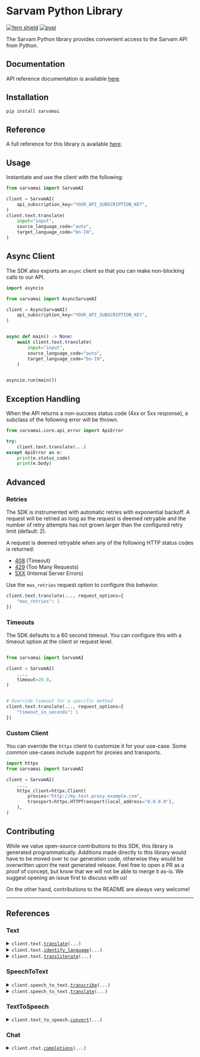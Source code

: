 # Sarvam Python Library

[![fern shield](https://img.shields.io/badge/%F0%9F%8C%BF-Built%20with%20Fern-brightgreen)](https://buildwithfern.com?utm_source=github&utm_medium=github&utm_campaign=readme&utm_source=https%3A%2F%2Fgithub.com%2Fsarvamai%2Fsarvam-python-sdk)
[![pypi](https://img.shields.io/pypi/v/sarvamai)](https://pypi.python.org/pypi/sarvamai)

The Sarvam Python library provides convenient access to the Sarvam API from Python.

## Documentation

API reference documentation is available [here](https://docs.sarvam.ai/api-reference-docs/speech-to-text/).

## Installation

```sh
pip install sarvamai
```

## Reference

A full reference for this library is available [here](#References).

## Usage

Instantiate and use the client with the following:

```python
from sarvamai import SarvamAI

client = SarvamAI(
    api_subscription_key="YOUR_API_SUBSCRIPTION_KEY",
)
client.text.translate(
    input="input",
    source_language_code="auto",
    target_language_code="bn-IN",
)
```

## Async Client

The SDK also exports an `async` client so that you can make non-blocking calls to our API.

```python
import asyncio

from sarvamai import AsyncSarvamAI

client = AsyncSarvamAI(
    api_subscription_key="YOUR_API_SUBSCRIPTION_KEY",
)


async def main() -> None:
    await client.text.translate(
        input="input",
        source_language_code="auto",
        target_language_code="bn-IN",
    )


asyncio.run(main())
```

## Exception Handling

When the API returns a non-success status code (4xx or 5xx response), a subclass of the following error
will be thrown.

```python
from sarvamai.core.api_error import ApiError

try:
    client.text.translate(...)
except ApiError as e:
    print(e.status_code)
    print(e.body)
```

## Advanced

### Retries

The SDK is instrumented with automatic retries with exponential backoff. A request will be retried as long
as the request is deemed retryable and the number of retry attempts has not grown larger than the configured
retry limit (default: 2).

A request is deemed retryable when any of the following HTTP status codes is returned:

- [408](https://developer.mozilla.org/en-US/docs/Web/HTTP/Status/408) (Timeout)
- [429](https://developer.mozilla.org/en-US/docs/Web/HTTP/Status/429) (Too Many Requests)
- [5XX](https://developer.mozilla.org/en-US/docs/Web/HTTP/Status/500) (Internal Server Errors)

Use the `max_retries` request option to configure this behavior.

```python
client.text.translate(..., request_options={
    "max_retries": 1
})
```

### Timeouts

The SDK defaults to a 60 second timeout. You can configure this with a timeout option at the client or request level.

```python

from sarvamai import SarvamAI

client = SarvamAI(
    ...,
    timeout=20.0,
)


# Override timeout for a specific method
client.text.translate(..., request_options={
    "timeout_in_seconds": 1
})
```

### Custom Client

You can override the `httpx` client to customize it for your use-case. Some common use-cases include support for proxies
and transports.

```python
import httpx
from sarvamai import SarvamAI

client = SarvamAI(
    ...,
    httpx_client=httpx.Client(
        proxies="http://my.test.proxy.example.com",
        transport=httpx.HTTPTransport(local_address="0.0.0.0"),
    ),
)
```

## Contributing

While we value open-source contributions to this SDK, this library is generated programmatically.
Additions made directly to this library would have to be moved over to our generation code,
otherwise they would be overwritten upon the next generated release. Feel free to open a PR as
a proof of concept, but know that we will not be able to merge it as-is. We suggest opening
an issue first to discuss with us!

On the other hand, contributions to the README are always very welcome!

---

## References

### Text
<details><summary><code>client.text.<a href="src/sarvamai/text/client.py">translate</a>(...)</code></summary>
<dl>
<dd>

#### 📝 Description

<dl>
<dd>

<dl>
<dd>

**Translation** converts text from one language to another while preserving its meaning.
For Example: **'मैं ऑफिस जा रहा हूँ'** translates to **'I am going to the office'** in English, where the script and language change, but the original meaning remains the same.

Available languages:
- **`bn-IN`**: Bengali
- **`en-IN`**: English
- **`gu-IN`**: Gujarati
- **`hi-IN`**: Hindi
- **`kn-IN`**: Kannada
- **`ml-IN`**: Malayalam
- **`mr-IN`**: Marathi
- **`od-IN`**: Odia
- **`pa-IN`**: Punjabi
- **`ta-IN`**: Tamil
- **`te-IN`**: Telugu

#### Newly added languages:
- **`as-IN`**: Assamese
- **`brx-IN`**: Bodo
- **`doi-IN`**: Dogri
- **`kok-IN`**: Konkani
- **`ks-IN`**: Kashmiri
- **`mai-IN`**: Maithili
- **`mni-IN`**: Manipuri (Meiteilon)
- **`ne-IN`**: Nepali
- **`sa-IN`**: Sanskrit
- **`sat-IN`**: Santali
- **`sd-IN`**: Sindhi
- **`ur-IN`**: Urdu

For hands-on practice, you can explore the notebook tutorial on [Translate API Tutorial](https://github.com/sarvamai/sarvam-ai-cookbook/blob/main/notebooks/translate/Translate_API_Tutorial.ipynb).
</dd>
</dl>
</dd>
</dl>

#### 🔌 Usage

<dl>
<dd>

<dl>
<dd>

```python
from sarvamai import SarvamAI

client = SarvamAI(
    api_subscription_key="YOUR_API_SUBSCRIPTION_KEY",
)
client.text.translate(
    input="input",
    source_language_code="auto",
    target_language_code="bn-IN",
)

```
</dd>
</dl>
</dd>
</dl>

#### ⚙️ Parameters

<dl>
<dd>

<dl>
<dd>

**input:** `str` — The text you want to translate is the input text that will be processed by the translation model. The maximum is 1000 characters for Mayura:v1 and 2000 characters for Sarvam-Translate:v1.
    
</dd>
</dl>

<dl>
<dd>

**source_language_code:** `TranslateSourceLanguage` 

Source language code for translation input.

**mayura:v1 Languages:** Bengali, English, Gujarati, Hindi, Kannada, Malayalam, Marathi, Odia, Punjabi, Tamil, Telugu

**sarvam-translate:v1 Languages:** All mayura:v1 languages and Assamese, Bodo, Dogri, Konkani, Kashmiri, Maithili, Manipuri, Nepali, Sanskrit, Santali, Sindhi, Urdu

**Note:** mayura:v1 supports automatic language detection using 'auto' as the source language code.

    
</dd>
</dl>

<dl>
<dd>

**target_language_code:** `TranslateTargetLanguage` 

The language code of the translated text. This specifies the target language for translation.

**mayura:v1 Languages:** Bengali, English, Gujarati, Hindi, Kannada, Malayalam, Marathi, Odia, Punjabi, Tamil, Telugu

**sarvam-translate:v1 Languages:** All mayura:v1 and Assamese, Bodo, Dogri, Konkani, Kashmiri, Maithili, Manipuri, Nepali, Sanskrit, Santali, Sindhi, Urdu

    
</dd>
</dl>

<dl>
<dd>

**speaker_gender:** `typing.Optional[TranslateSpeakerGender]` — Please specify the gender of the speaker for better translations.
    
</dd>
</dl>

<dl>
<dd>

**mode:** `typing.Optional[TranslateMode]` 

Specifies the tone or style of the translation.

**Model Support:**
- **mayura:v1**: Supports formal, classic-colloquial, and modern-colloquial modes
- **sarvam-translate:v1**: Only formal mode is supported

**Default:** formal
    
</dd>
</dl>

<dl>
<dd>

**model:** `typing.Optional[TranslateModel]` 

Specifies the translation model to use.
- mayura:v1: Supports 12 languages with all modes, output scripts, and automatic language detection.
- sarvam-translate:v1: Supports all 22 scheduled languages of India, formal mode only.
    
</dd>
</dl>

<dl>
<dd>

**enable_preprocessing:** `typing.Optional[bool]` 

This will enable custom preprocessing of the input text which can result in better translations.
 Recommendation- You can switch on whenever there is some complex text with difficult vocabulary and sentences, for which you want simple translations that people can understand.
    
</dd>
</dl>

<dl>
<dd>

**output_script:** `typing.Optional[TransliterateMode]` 

**output_script**: This is an optional parameter which controls the transliteration style applied to the output text.

**Transliteration**: Converting text from one script to another while preserving pronunciation.

For mayura:v1 - We support transliteration with four options:
- **`null`**(default): No transliteration applied.
- **`roman`**: Transliteration in Romanized script.
- **`fully-native`**: Transliteration in the native script with formal style.
- **`spoken-form-in-native`**: Transliteration in the native script with spoken style.

For sarvam-translate:v1 - Transliteration is not supported.
#### Example:
English: Your EMI of Rs. 3000 is pending.
Default modern translation: आपका Rs. 3000 का EMI pending है (when `null` is passed).

With postprocessing enabled:
- **roman output**: aapka Rs. 3000 ka EMI pending hai.
    
</dd>
</dl>

<dl>
<dd>

**numerals_format:** `typing.Optional[NumeralsFormat]` 

`numerals_format` is an optional parameter with two options (supported for both mayura:v1 and sarvam-translate:v1):

- **`international`** (default): Uses regular numerals (0-9).
- **`native`**: Uses language-specific native numerals.

#### Example:
- If `international` format is selected, we use regular numerals (0-9). For example: `मेरा phone number है: 9840950950`.
- If `native` format is selected, we use language-specific native numerals, like: `मेरा phone number है: ९८४०९५०९५०`.
    
</dd>
</dl>

<dl>
<dd>

**request_options:** `typing.Optional[RequestOptions]` — Request-specific configuration.
    
</dd>
</dl>
</dd>
</dl>


</dd>
</dl>
</details>

<details><summary><code>client.text.<a href="src/sarvamai/text/client.py">identify_language</a>(...)</code></summary>
<dl>
<dd>

#### 📝 Description

<dl>
<dd>

<dl>
<dd>

Identifies the language (e.g., en-IN, hi-IN) and script (e.g., Latin, Devanagari) of the input text, supporting multiple languages.
</dd>
</dl>
</dd>
</dl>

#### 🔌 Usage

<dl>
<dd>

<dl>
<dd>

```python
from sarvamai import SarvamAI

client = SarvamAI(
    api_subscription_key="YOUR_API_SUBSCRIPTION_KEY",
)
client.text.identify_language(
    input="input",
)

```
</dd>
</dl>
</dd>
</dl>

#### ⚙️ Parameters

<dl>
<dd>

<dl>
<dd>

**input:** `str` — The text input for language and script identification.
    
</dd>
</dl>

<dl>
<dd>

**request_options:** `typing.Optional[RequestOptions]` — Request-specific configuration.
    
</dd>
</dl>
</dd>
</dl>


</dd>
</dl>
</details>

<details><summary><code>client.text.<a href="src/sarvamai/text/client.py">transliterate</a>(...)</code></summary>
<dl>
<dd>

#### 📝 Description

<dl>
<dd>

<dl>
<dd>

**Transliteration** converts text from one script to another while preserving the original pronunciation. For example, **'नमस्ते'** becomes **'namaste'** in English, and **'how are you'** can be written as **'हाउ आर यू'** in Devanagari. This process ensures that the sound of the original text remains intact, even when written in a different script.

Transliteration is useful when you want to represent words phonetically across different writing systems, such as converting **'मैं ऑफिस जा रहा हूँ'** to **'main office ja raha hun'** in English letters.

**Translation**, on the other hand, converts text from one language to another while preserving the meaning rather than pronunciation. For example, **'मैं ऑफिस जा रहा हूँ'** translates to **'I am going to the office'** in English, changing both the script and the language while conveying the intended message.
#### Examples of **Transliteration**:
- **'Good morning'** becomes **'गुड मॉर्निंग'** in Hindi, where the pronunciation is preserved but the meaning is not translated.
- **'सुप्रभात'** becomes **'suprabhat'** in English.

Available languages:
- **`en-IN`**: English
- **`hi-IN`**: Hindi
- **`bn-IN`**: Bengali
- **`gu-IN`**: Gujarati
- **`kn-IN`**: Kannada
- **`ml-IN`**: Malayalam
- **`mr-IN`**: Marathi
- **`od-IN`**: Odia
- **`pa-IN`**: Punjabi
- **`ta-IN`**: Tamil
- **`te-IN`**: Telugu

For hands-on practice, you can explore the notebook tutorial on [Transliterate API Tutorial](https://github.com/sarvamai/sarvam-ai-cookbook/blob/main/notebooks/transliterate/Transliterate_API_Tutorial.ipynb).
</dd>
</dl>
</dd>
</dl>

#### 🔌 Usage

<dl>
<dd>

<dl>
<dd>

```python
from sarvamai import SarvamAI

client = SarvamAI(
    api_subscription_key="YOUR_API_SUBSCRIPTION_KEY",
)
client.text.transliterate(
    input="input",
    source_language_code="auto",
    target_language_code="bn-IN",
)

```
</dd>
</dl>
</dd>
</dl>

#### ⚙️ Parameters

<dl>
<dd>

<dl>
<dd>

**input:** `str` — The text you want to transliterate.
    
</dd>
</dl>

<dl>
<dd>

**source_language_code:** `TransliterateSourceLanguage` 

The language code of the input text. This specifies the source language for transliteration.



 Note:  The source language should either be an Indic language or English. As we supports both Indic-to-English and English-to-Indic transliteration.

    
</dd>
</dl>

<dl>
<dd>

**target_language_code:** `TranslatiterateTargetLanguage` 

The language code of the transliteration text. This specifies the target language for transliteration.



 Note:The target language should either be an Indic language or English. As we supports both Indic-to-English and English-to-Indic transliteration.

    
</dd>
</dl>

<dl>
<dd>

**numerals_format:** `typing.Optional[NumeralsFormat]` 

`numerals_format` is an optional parameter with two options:

- **`international`** (default): Uses regular numerals (0-9).
- **`native`**: Uses language-specific native numerals.

#### Example:
- If `international` format is selected, we use regular numerals (0-9). For example: `मेरा phone number है: 9840950950`.
- If `native` format is selected, we use language-specific native numerals, like: `मेरा phone number है: ९८४०९५०९५०`.
    
</dd>
</dl>

<dl>
<dd>

**spoken_form_numerals_language:** `typing.Optional[SpokenFormNumeralsFormat]` 

`spoken_form_numerals_language` is an optional parameter with two options and only works when spoken_form is true:

- **`english`** : Numbers in the text will be spoken in English.
- **`native(default)`**: Numbers in the text will be spoken in the native language.

#### Examples:
- **Input:** "मेरे पास ₹200 है"
  - If `english` format is selected: "मेरे पास टू हन्डर्ड रूपीस है"
  - If `native` format is selected: "मेरे पास दो सौ रुपये है"

    
</dd>
</dl>

<dl>
<dd>

**spoken_form:** `typing.Optional[bool]` 

  - Default: `False`
  - Converts text into a natural spoken form when `True`.
  - **Note:** No effect if output language is `en-IN`.

#### Example:
- **Input:** `मुझे कल 9:30am को appointment है`
  - **Output:** `मुझे कल सुबह साढ़े नौ बजे को अपॉइंटमेंट है`
    
</dd>
</dl>

<dl>
<dd>

**request_options:** `typing.Optional[RequestOptions]` — Request-specific configuration.
    
</dd>
</dl>
</dd>
</dl>


</dd>
</dl>
</details>

### SpeechToText
<details><summary><code>client.speech_to_text.<a href="src/sarvamai/speech_to_text/client.py">transcribe</a>(...)</code></summary>
<dl>
<dd>

#### 📝 Description

<dl>
<dd>

<dl>
<dd>

### Real-Time Speech to Text API

This API transcribes speech to text in multiple Indian languages and English. Supports real-time transcription for interactive applications.

#### Available Options:
- **Real-Time API** (Current Endpoint): For quick responses under 30 seconds with immediate results
- **Batch API**: For longer audio files, requires following a notebook script - [View Notebook](https://github.com/sarvamai/sarvam-ai-cookbook/tree/main/notebooks/stt/stt-batch-api)
  - Supports diarization (speaker identification)

#### Note:
- Pricing differs for Real-Time and Batch APIs
- Diarization is only available in Batch API with separate pricing
- Please refer to [dashboard.sarvam.ai](https://dashboard.sarvam.ai) for detailed pricing information
</dd>
</dl>
</dd>
</dl>

#### 🔌 Usage

<dl>
<dd>

<dl>
<dd>

```python
from sarvamai import SarvamAI

client = SarvamAI(
    api_subscription_key="YOUR_API_SUBSCRIPTION_KEY",
)
client.speech_to_text.transcribe()

```
</dd>
</dl>
</dd>
</dl>

#### ⚙️ Parameters

<dl>
<dd>

<dl>
<dd>

**file:** `from __future__ import annotations

core.File` — See core.File for more documentation
    
</dd>
</dl>

<dl>
<dd>

**model:** `typing.Optional[SpeechToTextModel]` 

Specifies the model to use for speech-to-text conversion.
Note:- Default model is `saarika:v2`
    
</dd>
</dl>

<dl>
<dd>

**language_code:** `typing.Optional[SpeechToTextLanguage]` 

Specifies the language of the input audio. This parameter is required to ensure accurate transcription.
 For the `saarika:v1` model, this parameter is mandatory.
 For the `saarika:v2` model, it is optional.
`unknown`: Use this when the language is not known; the API will detect it automatically. 
Note:- that the `saarika:v1` model does not support `unknown` language code.
    
</dd>
</dl>

<dl>
<dd>

**request_options:** `typing.Optional[RequestOptions]` — Request-specific configuration.
    
</dd>
</dl>
</dd>
</dl>


</dd>
</dl>
</details>

<details><summary><code>client.speech_to_text.<a href="src/sarvamai/speech_to_text/client.py">translate</a>(...)</code></summary>
<dl>
<dd>

#### 📝 Description

<dl>
<dd>

<dl>
<dd>

### Real-Time Speech to Text Translation API

This API automatically detects the input language, transcribes the speech, and translates the text to English.

#### Available Options:
- **Real-Time API** (Current Endpoint): For quick responses under 30 seconds with immediate results
- **Batch API**: For longer audio files, requires following a notebook script - [View Notebook](https://github.com/sarvamai/sarvam-ai-cookbook/tree/main/notebooks/stt-translate/stt-translate-batch-api)
  - Supports diarization (speaker identification)

#### Note:
- Pricing differs for Real-Time and Batch APIs
- Diarization is only available in Batch API with separate pricing
- Please refer to [dashboard.sarvam.ai](https://dashboard.sarvam.ai) for detailed pricing information
</dd>
</dl>
</dd>
</dl>

#### 🔌 Usage

<dl>
<dd>

<dl>
<dd>

```python
from sarvamai import SarvamAI

client = SarvamAI(
    api_subscription_key="YOUR_API_SUBSCRIPTION_KEY",
)
client.speech_to_text.translate()

```
</dd>
</dl>
</dd>
</dl>

#### ⚙️ Parameters

<dl>
<dd>

<dl>
<dd>

**file:** `from __future__ import annotations

core.File` — See core.File for more documentation
    
</dd>
</dl>

<dl>
<dd>

**prompt:** `typing.Optional[str]` — Conversation context can be passed as a prompt to boost model accuracy. However, the current system is at an experimentation stage and doesn’t match the prompt performance of large language models.
    
</dd>
</dl>

<dl>
<dd>

**model:** `typing.Optional[SpeechToTextTranslateModel]` — Model to be used for converting speech to text in target language
    
</dd>
</dl>

<dl>
<dd>

**request_options:** `typing.Optional[RequestOptions]` — Request-specific configuration.
    
</dd>
</dl>
</dd>
</dl>


</dd>
</dl>
</details>

### TextToSpeech
<details><summary><code>client.text_to_speech.<a href="src/sarvamai/text_to_speech/client.py">convert</a>(...)</code></summary>
<dl>
<dd>

#### 📝 Description

<dl>
<dd>

<dl>
<dd>

This is the model to convert text into spoken audio. 
The output is a wave file encoded as a base64 string.
</dd>
</dl>
</dd>
</dl>

#### 🔌 Usage

<dl>
<dd>

<dl>
<dd>

```python
from sarvamai import SarvamAI

client = SarvamAI(
    api_subscription_key="YOUR_API_SUBSCRIPTION_KEY",
)
client.text_to_speech.convert(
    text="text",
    target_language_code="bn-IN",
)

```
</dd>
</dl>
</dd>
</dl>

#### ⚙️ Parameters

<dl>
<dd>

<dl>
<dd>

**text:** `str` 
    
</dd>
</dl>

<dl>
<dd>

**target_language_code:** `TextToSpeechLanguage` — The language of the text is BCP-47 format
    
</dd>
</dl>

<dl>
<dd>

**speaker:** `typing.Optional[TextToSpeechSpeaker]` 

The speaker voice to be used for the output audio.

**Default:** Meera

**Model Compatibility (Speakers compatible with respective models):**
- **bulbul:v1:**
  - Female: Diya, Maya, Meera, Pavithra, Maitreyi, Misha
  - Male: Amol, Arjun, Amartya, Arvind, Neel, Vian

- **bulbul:v2:**
  - Female: Anushka, Manisha, Vidya, Arya
  - Male: Abhilash, Karun, Hitesh

**Note:** Speaker selection must match the chosen model version.
    
</dd>
</dl>

<dl>
<dd>

**pitch:** `typing.Optional[float]` — Controls the pitch of the audio. Lower values result in a deeper voice, while higher values make it sharper. The suitable range is between -0.75 and 0.75. Default is 0.0.
    
</dd>
</dl>

<dl>
<dd>

**pace:** `typing.Optional[float]` — Controls the speed of the audio. Lower values result in slower speech, while higher values make it faster. The suitable range is between 0.5 and 2.0. Default is 1.0.
    
</dd>
</dl>

<dl>
<dd>

**loudness:** `typing.Optional[float]` — Controls the loudness of the audio. Lower values result in quieter audio, while higher values make it louder. The suitable range is between 0.3 and 3.0. Default is 1.0.
    
</dd>
</dl>

<dl>
<dd>

**speech_sample_rate:** `typing.Optional[SpeechSampleRate]` — Specifies the sample rate of the output audio. Supported values are 8000, 16000, 22050, 24000 Hz. If not provided, the default is 22050 Hz.
    
</dd>
</dl>

<dl>
<dd>

**enable_preprocessing:** `typing.Optional[bool]` —  Controls whether normalization of English words and numeric entities (e.g., numbers, dates) is performed. Set to true for better handling of mixed-language text. Default is false.
    
</dd>
</dl>

<dl>
<dd>

**model:** `typing.Optional[TextToSpeechModel]` — Specifies the model to use for text-to-speech conversion. Default is bulbul:v1.
    
</dd>
</dl>

<dl>
<dd>

**request_options:** `typing.Optional[RequestOptions]` — Request-specific configuration.
    
</dd>
</dl>
</dd>
</dl>


</dd>
</dl>
</details>

### Chat
<details><summary><code>client.chat.<a href="src/sarvamai/chat/client.py">completions</a>(...)</code></summary>
<dl>
<dd>

#### 📝 Description

<dl>
<dd>

<dl>
<dd>

Calls Sarvam LLM API to get the chat completion. Supported model(s): `sarvam-m`.
</dd>
</dl>
</dd>
</dl>

#### 🔌 Usage

<dl>
<dd>

<dl>
<dd>

```python
from sarvamai import SarvamAI

client = SarvamAI(
    api_subscription_key="YOUR_API_SUBSCRIPTION_KEY",
)
client.chat.completions(
    messages=[{"content": "content", "role": "assistant"}],
)

```
</dd>
</dl>
</dd>
</dl>

#### ⚙️ Parameters

<dl>
<dd>

<dl>
<dd>

**messages:** `typing.Sequence[ChatCompletionRequestMessageParams]` — A list of messages comprising the conversation so far.
    
</dd>
</dl>

<dl>
<dd>

**temperature:** `typing.Optional[float]` 

What sampling temperature to use, between 0 and 2. Higher values like 0.8 will make the output more random, while lower values like 0.2 will make it more focused and deterministic.
We generally recommend altering this or `top_p` but not both.
    
</dd>
</dl>

<dl>
<dd>

**top_p:** `typing.Optional[float]` 

An alternative to sampling with temperature, called nucleus sampling,
where the model considers the results of the tokens with top_p probability
mass. So 0.1 means only the tokens comprising the top 10% probability mass
are considered.

We generally recommend altering this or `temperature` but not both.
    
</dd>
</dl>

<dl>
<dd>

**reasoning_effort:** `typing.Optional[ReasoningEffort]` 
    
</dd>
</dl>

<dl>
<dd>

**max_tokens:** `typing.Optional[int]` — The maximum number of tokens that can be generated in the chat completion.
    
</dd>
</dl>

<dl>
<dd>

**stream:** `typing.Optional[bool]` 

If set to true, the model response data will be streamed to the client
as it is generated using [server-sent events](https://developer.mozilla.org/en-US/docs/Web/API/Server-sent_events/Using_server-sent_events#Event_stream_format).
    
</dd>
</dl>

<dl>
<dd>

**stop:** `typing.Optional[StopConfigurationParams]` 
    
</dd>
</dl>

<dl>
<dd>

**n:** `typing.Optional[int]` — How many chat completion choices to generate for each input message. Note that you will be charged based on the number of generated tokens across all of the choices. Keep `n` as `1` to minimize costs.
    
</dd>
</dl>

<dl>
<dd>

**seed:** `typing.Optional[int]` 

This feature is in Beta.
If specified, our system will make a best effort to sample deterministically, such that repeated requests with the same `seed` and parameters should return the same result.
Determinism is not guaranteed, and you should refer to the `system_fingerprint` response parameter to monitor changes in the backend.
    
</dd>
</dl>

<dl>
<dd>

**frequency_penalty:** `typing.Optional[float]` 

Number between -2.0 and 2.0. Positive values penalize new tokens based on
their existing frequency in the text so far, decreasing the model's
likelihood to repeat the same line verbatim.
    
</dd>
</dl>

<dl>
<dd>

**presence_penalty:** `typing.Optional[float]` 

Number between -2.0 and 2.0. Positive values penalize new tokens based on
whether they appear in the text so far, increasing the model's likelihood
to talk about new topics.
    
</dd>
</dl>

<dl>
<dd>

**wiki_grounding:** `typing.Optional[bool]` — If this parameter is enabled, then the model uses a RAG based approach to retrieve relevant chunks from Wikipedia and uses them to answer the question. This is particularly useful for queries seeking factual information.
    
</dd>
</dl>

<dl>
<dd>

**request_options:** `typing.Optional[RequestOptions]` — Request-specific configuration.
    
</dd>
</dl>
</dd>
</dl>


</dd>
</dl>
</details>
